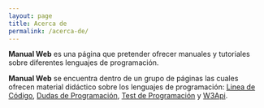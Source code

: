 ```yaml
---
layout: page
title: Acerca de
permalink: /acerca-de/
---
```


**Manual Web** es una página que pretender ofrecer manuales y tutoriales sobre diferentes lenguajes de programación.

**Manual Web** se encuentra dentro de un grupo de páginas las cuales ofrecen material didáctico sobre los lenguajes de programación: [Linea de Código][LDC], [Dudas de Programación][DP], [Test de Programación][TP] y [W3Api][W3API].


[LDC]: http://lineadecodigo.com
[DP]: http://www.dudasprogramacion.com
[TP]: http://www.testprogramacion.com
[W3API]: http://www.w3api.com
